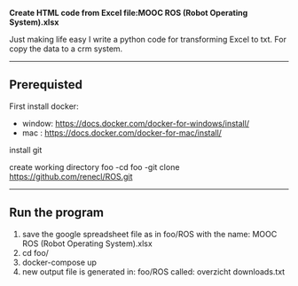 **Create HTML code from Excel file:MOOC ROS (Robot Operating System).xlsx**

Just making life easy I write a python code for transforming Excel to txt. For copy the data to a crm system.


---

## Prerequisted 

First install docker: 
- window: https://docs.docker.com/docker-for-windows/install/
- mac : https://docs.docker.com/docker-for-mac/install/

install git 

create working directory foo
-cd foo
-git clone https://github.com/renecl/ROS.git

---

## Run the program
1. save the google spreadsheet file as in foo/ROS with the name: MOOC ROS (Robot Operating System).xlsx
2. cd foo/
3. docker-compose up
4. new output file is generated in: foo/ROS called: overzicht downloads.txt
